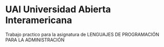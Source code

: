 
# UAI Universidad Abierta Interamericana
Trabajo practico para la asignatura de LENGUAJES DE PROGRAMACIÓN PARA LA ADMINISTRACIÓN
